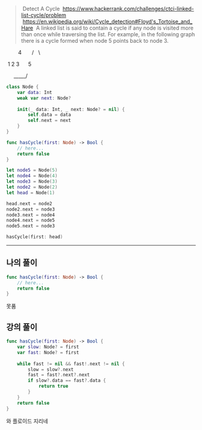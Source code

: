 
>  Detect A Cycle
 https://www.hackerrank.com/challenges/ctci-linked-list-cycle/problem
 https://en.wikipedia.org/wiki/Cycle_detection#Floyd's_Tortoise_and_Hare
 A linked list is said to contain a cycle if any node is visited more than once while traversing the list. For example, in the following graph there is a cycle formed when node 5 points back to node 3.

        4
      /   \

 1 2 3      5

     \_____/

```swift
class Node {
    var data: Int
    weak var next: Node?
    
    init(_ data: Int, _ next: Node? = nil) {
        self.data = data
        self.next = next
    }
}

func hasCycle(first: Node) -> Bool {
    // here...
    return false
}

let node5 = Node(5)
let node4 = Node(4)
let node3 = Node(3)
let node2 = Node(2)
let head = Node(1)

head.next = node2
node2.next = node3
node3.next = node4
node4.next = node5
node5.next = node3

hasCycle(first: head)
```

---
## 나의 풀이

```swift
func hasCycle(first: Node) -> Bool {
    // here...
    return false
}
```

못품

## 강의 풀이

```swift
func hasCycle(first: Node) -> Bool {
    var slow: Node? = first
    var fast: Node? = first
    
    while fast != nil && fast!.next != nil {
	    slow = slow?.next
	    fast = fast?.next?.next
	    if slow?.data == fast?.data {
		    return true
	    }
    }    
    return false
}
```

와 플로이드 지리네
